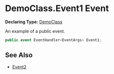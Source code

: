 # DemoClass.Event1 Event

**Declaring Type:** [DemoClass](../Type.md)

An example of a public event.

```csharp
public event EventHandler<EventArgs> Event1;
```

## See Also

- [Event2](Event2.md)
